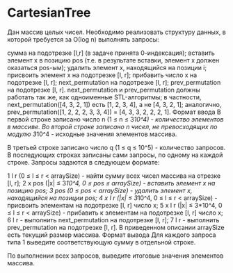 # CartesianTree

Дан массив целых чисел. Необходимо реализовать структуру данных, в которой требуется за О(log n) выполнять запросы:

сумма на подотрезке [l,r] (в задаче принята 0-индексация);
вставить элемент x в позицию pos (т.е. в результате вставки, элемент x должен оказаться pos-ым);
удалить элемент x, находящийся на позиции i;
присвоить элемент x на подотрезке [l, r];
прибавить число x на подотрезке [l, r];
next_permutation на подотрезке [l, r];
prev_permutation на подотрезке [l, r].
next_permutation и prev_permutation должны работать так же, как одноименные STL-алгоритмы; в частности, next_permutation([4, 3, 2, 1]) есть [1, 2, 3, 4], а не [4, 3, 2, 1]; аналогично, prev_permutation([1, 2, 2, 2, 3, 3, 4]) = [4, 3, 3, 2, 2, 2, 1].
Формат ввода
В первой строке записано число n (1 ≤ n ≤ 3*10^4) - количество элементов в массиве. Во второй строке записано n чисел, не превосходящих по модулю 3*10^4 - исходные значения элементов массива.

В третьей строке записано число q (1 ≤ q ≤ 10^5) - количество запросов. В последующих строках записаны сами запросы, по одному на каждой строке. Запросы задаются в следующем формате:

1 l r (0 ≤ l ≤ r < arraySize) - найти сумму всех чисел массива на отрезке [l, r];
2 x pos (|x| ≤ 3*10^4, 0 ≤ pos ≤ arraySize) - вставить элемент x на позицию pos;
3 pos (0 ≤ pos < arraySize) - удалить элемент x, находящийся на позиции pos;
4 x l r (|x| ≤ 3*10^4, 0 ≤ l ≤ r < arraySize) - присвоить элементам на подотрезке [l, r] число x;
5 x l r (|x| ≤ 3*10^4, 0 ≤ l ≤ r < arraySize) - прибавить к элементам на подотрезке [l, r] число x;
6 l r - выполнить next_permutation на подотрезке [l, r];
7 l r - выполнить prev_permutation на подотрезке [l, r]. В приведенном описании arraySize есть текущий размер массива.
Формат вывода
Для каждого запроса типа 1 выведите соответствующую сумму в отдельной строке.

По выполнении всех запросов, выведите итоговые значения элементов массива.
